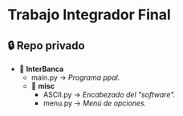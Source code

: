 # Trabajo Integrador Final
## :lock: Repo privado
* :open_file_folder: **InterBanca**
    * main.py -> _Programa ppal._
    * :open_file_folder: **misc**
        * ASCII.py -> _Encabezado del "software"._
        * menu.py -> _Menú de opciones._
